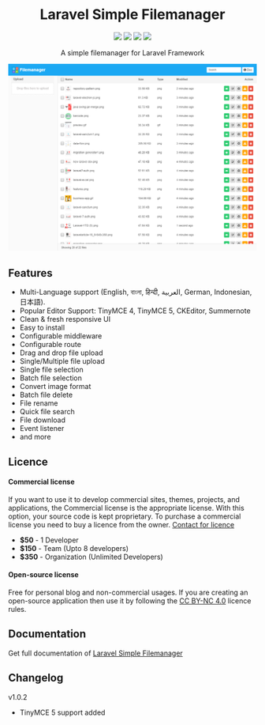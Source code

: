 <h1 align="center">Laravel Simple Filemanager</h1>
<p align="center">
    <a href="https://packagist.org/packages/lamoud/laravel-filemanager"><img src="https://badgen.net/packagist/v/lamoud/laravel-filemanager" /></a>
     <a href=""><img src="https://badgen.net/packagist/dt/lamoud/laravel-filemanager"/></a>
    <a href="https://twitter.com/laravelarticle"><img src="https://badgen.net/badge/twitter/@laravelarticle/1DA1F2?icon&label" /></a>
    <a href="https://facebook.com/laravelarticle"><img src="https://badgen.net/badge/facebook/laravelarticle/3b5998"/></a>
</p>
<p align="center">A simple filemanager for Laravel Framework</p>

![Image description](previews/preview-desktop.png)

## Features
- Multi-Language support (English, বাংলা, हिन्दी, العربية, German, Indonesian, 日本語).
- Popular Editor Support: TinyMCE 4, TinyMCE 5, CKEditor, Summernote
- Clean & fresh responsive UI
- Easy to install
- Configurable middleware
- Configurable route
- Drag and drop file upload
- Single/Multiple file upload
- Single file selection
- Batch file selection
- Convert image format
- Batch file delete
- File rename
- Quick file search
- File download
- Event listener
- and more

## Licence

#### Commercial license
If you want to use it to develop commercial sites, themes, projects, and applications, the Commercial license is the appropriate license. With this option, your source code is kept proprietary. To purchase a commercial license you need to buy a licence from the owner. [Contact for licence](https://laravelarticle.com/page/contact)
- **$50** - 1 Developer
- **$150** - Team (Upto 8 developers)
- **$350** - Organization (Unlimited Developers)

#### Open-source license
Free for personal blog and non-commercial usages. If you are creating an open-source application then use it by following the [CC BY-NC 4.0](https://creativecommons.org/licenses/by-nc/4.0/) licence rules.


## Documentation
Get full documentation of [Laravel Simple Filemanager](https://laravelarticle.com/laravel-simple-filemanager)


## Changelog
v1.0.2
- TinyMCE 5 support added

